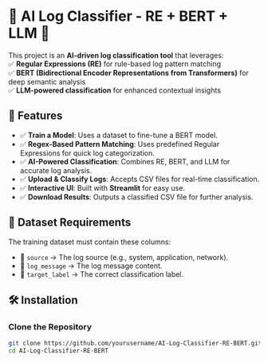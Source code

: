 # 📝 AI Log Classifier - RE + BERT + LLM 🚀  

This project is an **AI-driven log classification tool** that leverages:  
✅ **Regular Expressions (RE)** for rule-based log pattern matching  
✅ **BERT (Bidirectional Encoder Representations from Transformers)** for deep semantic analysis  
✅ **LLM-powered classification** for enhanced contextual insights  

## 🚀 Features  
- ✅ **Train a Model**: Uses a dataset to fine-tune a BERT model.  
- ✅ **Regex-Based Pattern Matching**: Uses predefined Regular Expressions for quick log categorization.  
- ✅ **AI-Powered Classification**: Combines RE, BERT, and LLM for accurate log analysis.  
- ✅ **Upload & Classify Logs**: Accepts CSV files for real-time classification.  
- ✅ **Interactive UI**: Built with **Streamlit** for easy use.  
- ✅ **Download Results**: Outputs a classified CSV file for further analysis.  

## 📌 Dataset Requirements  
The training dataset must contain these columns:  
- 📌 `source` → The log source (e.g., system, application, network).  
- 📌 `log_message` → The log message content.  
- 📌 `target_label` → The correct classification label.  

## 🛠️ Installation  

### Clone the Repository  
```bash
git clone https://github.com/yourusername/AI-Log-Classifier-RE-BERT.git  
cd AI-Log-Classifier-RE-BERT  

